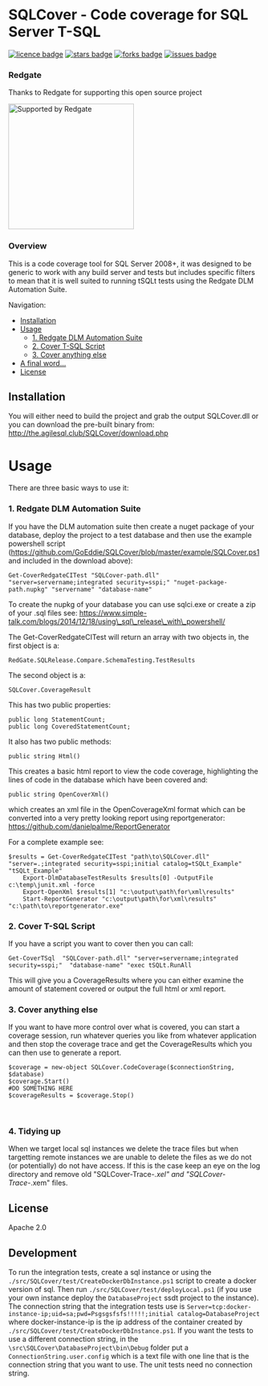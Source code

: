 # SQLCover - Code coverage for SQL Server T-SQL
[![licence badge]][licence]
[![stars badge]][stars]
[![forks badge]][forks]
[![issues badge]][issues]


[licence badge]:https://img.shields.io/badge/License-Apache%202.0-blue.svg

[stars badge]:https://img.shields.io/github/stars/GoEddie/SQLCover.svg
[forks badge]:https://img.shields.io/github/forks/GoEddie/SQLCover.svg
[issues badge]:https://img.shields.io/github/issues/GoEddie/SQLCover.svg

[licence]:https://github.com/GoEddie/SQLCover/blob/master/LICENSE.md
[stars]:https://github.com/GoEddie/SQLCover/stargazers
[forks]:https://github.com/GoEddie/SQLCover/network
[issues]:https://github.com/GoEddie/SQLCover/issues

### Redgate
Thanks to Redgate for supporting this open source project

<a href="http://www.red-gate.com/community/open-source-projects" title="Supported by Redgate"><img src="https://github.com/goeddie/sqlcover/raw/master/redgate/supported-by-redgate.jpg" width="250" alt="Supported by Redgate" /></a>

### Overview

This is a code coverage tool for SQL Server 2008+, it was designed to be generic
to work with any build server and tests but includes specific filters to mean
that it is well suited to running tSQLt tests using the Redgate DLM Automation
Suite.

Navigation:
 - [Installation](#installation)
 - [Usage](#usage)
   - [1. Redgate DLM Automation Suite](#1-redgate-dlm-automation-suite)
   - [2. Cover T-SQL Script](#2-cover-t-sql-script)
   - [3. Cover anything else](#3-cover-anything-else)
 - [A final word...](#a-final-word)
 - [License](#license)


## Installation
You will either need to build the project and grab the output SQLCover.dll or
you can download the pre-built binary from: http://the.agilesql.club/SQLCover/download.php


# Usage
There are three basic ways to use it:

### 1. Redgate DLM Automation Suite
If you have the DLM automation suite then create a nuget package of your
database, deploy the project to a test database and then use the example
powershell script
(https://github.com/GoEddie/SQLCover/blob/master/example/SQLCover.ps1 and
included in the download above):
```
Get-CoverRedgateCITest "SQLCover-path.dll" "server=servername;integrated security=sspi;" "nuget-package-path.nupkg" "servername" "database-name"
```

To create the nupkg of your database you can use sqlci.exe or create a zip of
your .sql files see: https://www.simple-talk.com/blogs/2014/12/18/using\_sql\_release\_with\_powershell/

The Get-CoverRedgateCITest will return an array with two objects in, the first
object is a:
```
RedGate.SQLRelease.Compare.SchemaTesting.TestResults
```

The second object is a:
```
SQLCover.CoverageResult
```

This has two public properties:
```
public long StatementCount;
public long CoveredStatementCount;
```

It also has two public methods:
```
public string Html()
```

This creates a basic html report to view the code coverage, highlighting the
lines of code in the database which have been covered and:
```
public string OpenCoverXml()
```
which creates an xml file in the OpenCoverageXml format which can be converted
into a very pretty looking report using reportgenerator: 
https://github.com/danielpalme/ReportGenerator

For a complete example see:
```
$results = Get-CoverRedgateCITest "path\to\SQLCover.dll" "server=.;integrated security=sspi;initial catalog=tSQLt_Example" "tSQLt_Example"
    Export-DlmDatabaseTestResults $results[0] -OutputFile c:\temp\junit.xml -force
    Export-OpenXml $results[1] "c:\output\path\for\xml\results"
    Start-ReportGenerator "c:\output\path\for\xml\results" "c:\path\to\reportgenerator.exe"
```

### 2. Cover T-SQL Script
If you have a script you want to cover then you can call:
```
Get-CoverTSql  "SQLCover-path.dll" "server=servername;integrated security=sspi;"  "database-name" "exec tSQLt.RunAll
```

This will give you a CoverageResults where you can either examine the amount of
statement covered or output the full html or xml report.
 

### 3. Cover anything else
If you want to have more control over what is covered, you can start a coverage
session, run whatever queries you like from whatever application and then stop
the coverage trace and get the CoverageResults which you can then use to
generate a report.

```
$coverage = new-object SQLCover.CodeCoverage($connectionString, $database)
$coverage.Start()
#DO SOMETHING HERE
$coverageResults = $coverage.Stop()
```
 
 ### 4. Tidying up
 When we target local sql instances we delete the trace files but when targetting remote instances we are unable to delete the files as we do not (or potentially) do not have access. If this is the case keep an eye on the log directory and remove old "SQLCover-Trace-*.xel" and "SQLCover-Trace-*.xem" files. 

## License
Apache 2.0


## Development

To run the integration tests, create a sql instance or using the `./src/SQLCover/test/CreateDockerDbInstance.ps1` script to create a docker version of sql. Then run `./src/SQLCover/test/deployLocal.ps1` (if you use your own instance deploy the `DatabaseProject` ssdt project to the instance). The connection string that the integration tests use is `Server=tcp:docker-instance-ip;uid=sa;pwd=Psgsgsfsfs!!!!!;initial catalog=DatabaseProject` where docker-instance-ip is the ip address of the container created by `./src/SQLCover/test/CreateDockerDbInstance.ps1`. If you want the tests to use a different connection string, in the `\src\SQLCover\DatabaseProject\bin\Debug` folder put a `ConnectionString.user.config` which is a text file with one line that is the connection string that you want to use. The unit tests need no connection string.
